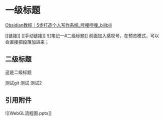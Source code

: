 # 一级标题
[Obsidian教程｜5步打造个人写作系统_哔哩哔哩_bilibili](https://www.bilibili.com/video/BV1yg41157rB/?vd_source=da6695c8bd2286eda7e0b105fdf9a791)

[[链接]]
[[手动链接]]
![[笔记一#二级标题]]
前面加入感叹号，在预览模式，可以会直接把段落加进来；
## 二级标题
这是二级标题

测试git
测试
测试2
## 引用附件


![[WebGL流程图.pptx]]